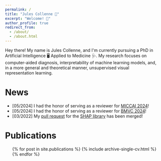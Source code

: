 ```yaml
---
permalink: /
title: "Jules Collenne 🙌"
excerpt: "Welcome! 👋"
author_profile: true
redirect_from: 
  - /about/
  - /about.html
---
```


Hey there! My name is Jules Collenne, and I'm currently pursuing a PhD in Artificial Intelligence 🖥️ Applied to Medicine 🩺. My research focuses on computer-aided diagnosis, interpretability of machine learning models, and, in a more general and theoretical manner, unsupervised visual representation learning.

News
======
<ul>
  <li>[05/2024] I had the honor of serving as a reviewer for <a href="https://conferences.miccai.org/2024/en/">MICCAI 2024</a>!</li>
  <li>[05/2024] I had the honor of serving as a reviewer for <a href="https://bmvc2024.org/">BMVC 2024</a>!</li>
  <li>[03/2022] My <a href="https://github.com/shap/shap/pull/2310">pull request</a> for the <a href="https://github.com/slundberg/shap">SHAP library</a> has been merged!</li>
</ul>


Publications
======
  <ul>{% for post in site.publications %}
    {% include archive-single-cv.html %}
  {% endfor %}</ul>

